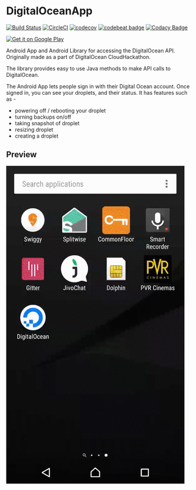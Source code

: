 # DigitalOceanApp 

[![Build Status](https://travis-ci.org/coding-blocks/DigitalOceanApp.svg?branch=master)](https://travis-ci.org/coding-blocks/DigitalOceanApp)
[![CircleCI](https://circleci.com/gh/coding-blocks/DigitalOceanApp.svg?style=shield)](https://circleci.com/gh/coding-blocks/DigitalOceanApp)
[![codecov](https://codecov.io/gh/coding-blocks/DigitalOceanApp/branch/master/graph/badge.svg)](https://codecov.io/gh/coding-blocks/DigitalOceanApp)
[![codebeat badge](https://codebeat.co/badges/39a67587-5c32-416f-8166-3a5eb43335af)](https://codebeat.co/projects/github-com-coding-blocks-digitaloceanapp-master)
[![Codacy Badge](https://api.codacy.com/project/badge/Grade/ab89062fe8b3484485edd8babd04696a)](https://www.codacy.com/app/championswimmer/DigitalOceanApp?utm_source=github.com&amp;utm_medium=referral&amp;utm_content=coding-blocks/DigitalOceanApp&amp;utm_campaign=Badge_Grade)

<a href='https://play.google.com/store/apps/details?id=in.tosc.digitaloceanapp&hl=en&pcampaignid=MKT-Other-global-all-co-prtnr-py-PartBadge-Mar2515-1'><img height=80 alt='Get it on Google Play' src='https://play.google.com/intl/en_us/badges/images/generic/en_badge_web_generic.png'/></a>

Android App and Android Library for accessing the DigitalOcean API.
Originally made as a part of DigitalOcean CloudHackathon.

The library provides easy to use Java methods to make API calls to DigitalOcean.

The Android App lets people sign in with their Digital Ocean account. 
Once signed in, you can see your droplets, and their status. 
It has features such as - 
 - powering off / rebooting your droplet
 - turning backups on/off
 - taking snapshot of droplet
 - resizing droplet
 - creating a droplet

 ## Preview

 ![preview](docs/preview.gif)
